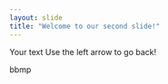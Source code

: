 ```yaml
---
layout: slide
title: "Welcome to our second slide!"
---
```

Your text
Use the left arrow to go back!

bbmp
